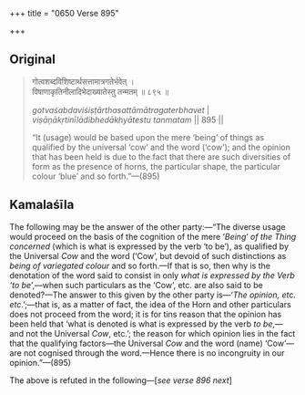 +++
title = "0650 Verse 895"

+++
## Original 
>
> गोत्वशब्दविशिष्टार्थसत्तामात्रगतेर्भवेत् ।  
> विषाणाकृतिनीलादिभेदाख्यातेस्तु तन्मतम् ॥ ८९५ ॥ 
>
> *gotvaśabdaviśiṣṭārthasattāmātragaterbhavet* \|  
> *viṣāṇākṛtinīlādibhedākhyātestu tanmatam* \|\| 895 \|\| 
>
> “It (usage) would be based upon the mere ‘being’ of things as qualified by the universal ‘cow’ and the word (‘cow’); and the opinion that has been held is due to the fact that there are such diversities of form as the presence of horns, the particular shape, the particular colour ‘blue’ and so forth.”—(895)



## Kamalaśīla

The following may be the answer of the other party:—“The diverse usage would proceed on the basis of the cognition of the mere ‘*Being*’ *of the Thing concerned* (which is what is expressed by the verb ‘to be’), as qualified by the Universal *Cow* and the word (‘Cow’, but devoid of such distinctions as *being of variegated colour* and so forth.—If that is so, then why is the denotation of the word said to consist in only *what is expressed by the Verb ‘to be*’,—when such particulars as the ‘Cow’, etc. are also said to be denoted?—The answer to this given by the other party is—‘*The opinion, etc. etc*.’;—that is, as a matter of fact, the idea of the Horn and other particulars does not proceed from the word; it is for tins reason that the opinion has been held that ‘what is denoted is what is expressed by the verb *to be*,—and not the Universal *Cow*, etc.’; the reason for which opinion lies in the fact that the qualifying factors—the Universal *Cow* and the word (name) ‘Cow’—are not cognised through the word.—Hence there is no incongruity in our opinion.”—(895)

The above is refuted in the following—[*see verse 896 next*]


